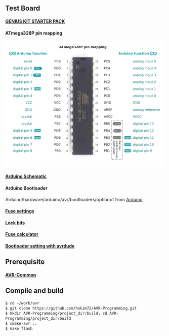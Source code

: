 ## Test Board

#### [GENIUS KIT STARTER PACK](http://kocoafab.cc/product/genius)
#### ATmega328P pin mapping
![ATmega328P pin mapping](ATmega328P_vs_Arduino_pin_mapping.png)
#### [Arduino Schematic](https://www.arduino.cc/en/uploads/Main/ArduinoNano30Schematic.pdf)
#### Arduino Bootloader
Arduino/hardware/arduino/avr/bootloaders/optiboot from [Arduino](https://github.com/arduino-org/Arduino)
#### [Fuse settings](http://www.martyncurrey.com/arduino-atmega-328p-fuse-settings/)
#### [Lock bits](http://www.avrfreaks.net/forum/lock-bits-1)
#### [Fuse calculator](http://eleccelerator.com/fusecalc/fusecalc.php?chip=atmega328p)
#### [Bootloader setting with avrdude](http://www.hackersworkbench.com/intro-to-bootloaders-for-avr)

## Prerequisite

#### [AVR-Common](https://github.com/hokim72/AVR-Common)

## Compile and build

```
$ cd ~/work/avr
$ git clone https://github.com/hokim72/AVR-Programming.git
$ mkdir AVR-Programming/project_dir/build; cd AVR-Programming/project_dir/build
$ cmake-avr ..
$ make flash
```
